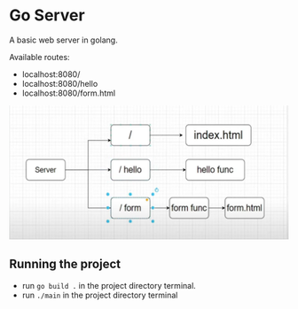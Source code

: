 # Go Server

A basic web server in golang.

Available routes:
- localhost:8080/
- localhost:8080/hello
- localhost:8080/form.html
<img src ="./routes.png">

## Running the project
- run `go build .` in the project directory terminal.
- run `./main` in the project directory terminal